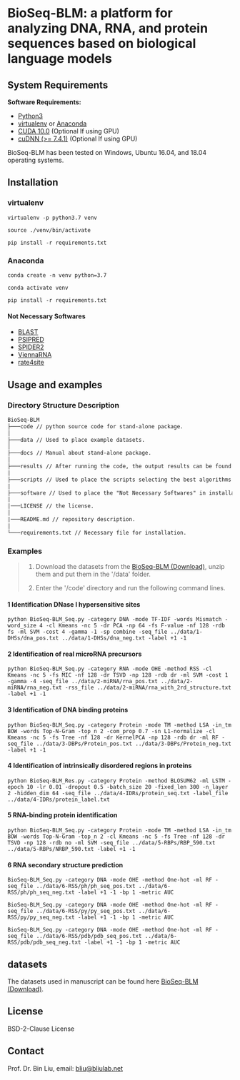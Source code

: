 # BioSeq-BLM: a platform for analyzing DNA, RNA, and protein sequences based on biological language models

System Requirements
----

**Software Requirements:**

* [Python3](https://docs.python-guide.org/starting/install3/linux/)
* [virtualenv](https://virtualenv.pypa.io/en/latest/installation/) or [Anaconda](https://anaconda.org/anaconda/virtualenv)
* [CUDA 10.0](https://developer.nvidia.com/cuda-10.0-download-archive) (Optional If using GPU)
* [cuDNN (>= 7.4.1)](https://developer.nvidia.com/cudnn) (Optional If using GPU)

BioSeq-BLM has been tested on Windows, Ubuntu 16.04, and 18.04 operating systems.

## Installation

### virtualenv

```shell
virtualenv -p python3.7 venv

source ./venv/bin/activate

pip install -r requirements.txt
```

### Anaconda

```shell
conda create -n venv python=3.7

conda activate venv

pip install -r requirements.txt
```

#### Not Necessary Softwares

- [BLAST](https://blast.ncbi.nlm.nih.gov/Blast.cgi?CMD=Web&PAGE_TYPE=BlastDocs&DOC_TYPE=Download)
- [PSIPRED](http://bioinfadmin.cs.ucl.ac.uk/downloads/psipred/)
- [SPIDER2](https://sparks-lab.org/downloads/)
- [ViennaRNA](https://www.tbi.univie.ac.at/RNA/ )
- [rate4site](https://www.tau.ac.il/~itaymay/cp/rate4site.html)

## Usage and examples

### Directory Structure Description

```tex
BioSeq-BLM
├───code // python source code for stand-alone package.
│
├───data // Used to place example datasets.
│
├───docs // Manual about stand-alone package.
│
├───results // After running the code, the output results can be found here.
|
├───scripts // Used to place the scripts selecting the best algorithms automatically.
|
├───software // Used to place the "Not Necessary Softwares" in installation.
|
|───LICENSE // the license.
│
|───README.md // repository description.
|
└───requirements.txt // Necessary file for installation.
```

### Examples

> 1. Download the datasets from the [BioSeq-BLM (Download)](http://bliulab.net/BioSeq-BLM/download/#dataset), unzip them and put them in the '/data' folder.
>
> 2. Enter the '/code' directory and run the following command lines.

#### 1 Identification DNase I hypersensitive sites

```shell
python BioSeq-BLM_Seq.py -category DNA -mode TF-IDF -words Mismatch -word_size 4 -cl Kmeans -nc 5 -dr PCA -np 64 -fs F-value -nf 128 -rdb fs -ml SVM -cost 4 -gamma -1 -sp combine -seq_file ../data/1-DHSs/dna_pos.txt ../data/1-DHSs/dna_neg.txt -label +1 -1
```

#### 2 Identification of real microRNA precursors

```shell
python BioSeq-BLM_Seq.py -category RNA -mode OHE -method RSS -cl Kmeans -nc 5 -fs MIC -nf 128 -dr TSVD -np 128 -rdb dr -ml SVM -cost 1 -gamma -4 -seq_file ../data/2-miRNA/rna_pos.txt ../data/2-miRNA/rna_neg.txt -rss_file ../data/2-miRNA/rna_with_2rd_structure.txt -label +1 -1
```

#### 3 Identification of DNA binding proteins

```shell
python BioSeq-BLM_Seq.py -category Protein -mode TM -method LSA -in_tm BOW -words Top-N-Gram -top_n 2 -com_prop 0.7 -sn L1-normalize -cl Kmeans -nc 5 -fs Tree -nf 128 -dr KernelPCA -np 128 -rdb dr -ml RF -seq_file ../data/3-DBPs/Protein_pos.txt ../data/3-DBPs/Protein_neg.txt -label +1 -1
```

#### 4 Identification of intrinsically disordered regions in proteins

```shell
python BioSeq-BLM_Res.py -category Protein -method BLOSUM62 -ml LSTM -epoch 10 -lr 0.01 -dropout 0.5 -batch_size 20 -fixed_len 300 -n_layer 2 -hidden_dim 64 -seq_file ../data/4-IDRs/protein_seq.txt -label_file ../data/4-IDRs/protein_label.txt
```

#### 5 RNA-binding protein identification

```shell
python BioSeq-BLM_Seq.py -category Protein -mode TM -method LSA -in_tm BOW -words Top-N-Gram -top_n 2 -cl Kmeans -nc 5 -fs Tree -nf 128 -dr TSVD -np 128 -rdb no -ml SVM -seq_file ../data/5-RBPs/RBP_590.txt ../data/5-RBPs/NRBP_590.txt -label +1 -1
```

#### 6 RNA secondary structure prediction

```shell
BioSeq-BLM_Seq.py -category DNA -mode OHE -method One-hot -ml RF -seq_file ../data/6-RSS/ph/ph_seq_pos.txt ../data/6-RSS/ph/ph_seq_neg.txt -label +1 -1 -bp 1 -metric AUC
```

```shell
BioSeq-BLM_Seq.py -category DNA -mode OHE -method One-hot -ml RF -seq_file ../data/6-RSS/py/py_seq_pos.txt ../data/6-RSS/py/py_seq_neg.txt -label +1 -1 -bp 1 -metric AUC
```

```shell
BioSeq-BLM_Seq.py -category DNA -mode OHE -method One-hot -ml RF -seq_file ../data/6-RSS/pdb/pdb_seq_pos.txt ../data/6-RSS/pdb/pdb_seq_neg.txt -label +1 -1 -bp 1 -metric AUC
```



## datasets

The datasets used in manuscript can be found here [BioSeq-BLM (Download)](http://bliulab.net/BioSeq-BLM/download/#dataset).

License
----

BSD-2-Clause License


Contact
----

Prof. Dr. Bin Liu, email: bliu@bliulab.net